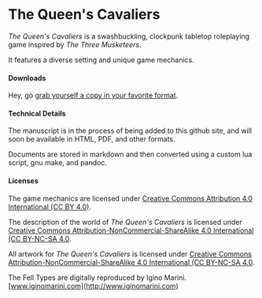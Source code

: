 # The Queen's Cavaliers 

*The Queen's Cavaliers* is a swashbuckling, clockpunk tabletop roleplaying game inspired by *The Three Musketeers*.

It features a diverse setting and unique game mechanics.

#### Downloads

Hey, go [grab yourself a copy in your favorite format](https://github.com/caoimhesnow/the-queens-cavaliers/tree/master/downloads).

#### Technical Details

The manuscript is in the process of being added to this github site, and will soon be available in HTML, PDF, and other formats.

Documents are stored in markdown and then converted using a custom lua script, gnu make, and pandoc.

#### Licenses

The game mechanics are licensed under [Creative Commons Attribution 4.0 International (CC BY 4.0)](https://creativecommons.org/licenses/by/4.0/).

The description of the world of *The Queen's Cavaliers* is licensed under [Creative Commons Attribution-NonCommercial-ShareAlike 4.0 International (CC BY-NC-SA 4.0](https://creativecommons.org/licenses/by-nc-sa/4.0/).

All artwork for *The Queen's Cavaliers* is licensed under [Creative Commons Attribution-NonCommercial-ShareAlike 4.0 International (CC BY-NC-SA 4.0](https://creativecommons.org/licenses/by-nc-sa/4.0/).

The Fell Types are digitally reproduced by Igino Marini. [www.iginomarini.com](http://www.iginomarini.com)
